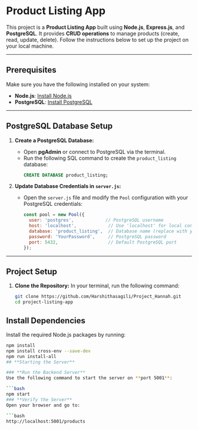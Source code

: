 # **Product Listing App**

This project is a **Product Listing App** built using **Node.js**, **Express.js**, and **PostgreSQL**. It provides **CRUD operations** to manage products (create, read, update, delete). Follow the instructions below to set up the project on your local machine.

---

## **Prerequisites**

Make sure you have the following installed on your system:

- **Node.js**: [Install Node.js](https://nodejs.org/)
- **PostgreSQL**: [Install PostgreSQL](https://www.postgresql.org/download/)

---

## **PostgreSQL Database Setup**

1. **Create a PostgreSQL Database:**
   - Open **pgAdmin** or connect to PostgreSQL via the terminal.
   - Run the following SQL command to create the `product_listing` database:
     ```sql
     CREATE DATABASE product_listing;
     ```

2. **Update Database Credentials in `server.js`:**
   - Open the `server.js` file and modify the `Pool` configuration with your PostgreSQL credentials:
     ```javascript
     const pool = new Pool({
       user: 'postgres',            // PostgreSQL username
       host: 'localhost',            // Use 'localhost' for local connections
       database: 'product_listing',  // Database name (replace with your DB name)
       password: 'YourPassword',     // PostgreSQL password
       port: 5432,                   // Default PostgreSQL port
     });
     ```

---

## **Project Setup**

1. **Clone the Repository:**
   In your terminal, run the following command:
   ```bash
   git clone https://github.com/Harshithasagili/Project_Hannah.git
   cd project-listing-app
## **Install Dependencies**  
Install the required Node.js packages by running:

```bash
npm install
npm install cross-env --save-dev
npm run install-all
## **Starting the Server**

### **Run the Backend Server**  
Use the following command to start the server on **port 5001**:

```bash
npm start
### **Verify the Server**  
Open your browser and go to:

```bash
http://localhost:5001/products

